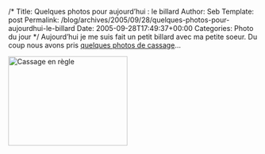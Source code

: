 /*
 Title: Quelques photos pour aujourd&rsquo;hui : le billard
 Author: Seb
 Template: post
 Permalink: /blog/archives/2005/09/28/quelques-photos-pour-aujourdhui-le-billard
 Date: 2005-09-28T17:49:37+00:00
 Categories: Photo du jour
*/
Aujourd&rsquo;hui je me suis fait un petit billard avec ma petite soeur. Du coup nous avons pris [quelques photos de cassage][1]&#8230;

[<img src="http://static.flickr.com/30/47468186_435ddd80d5_m.jpg" width="240" height="180" alt="Cassage en règle" />][1]

 [1]: http://www.flickr.com/photos/z720/sets/1034849/ "Lien vers le set sur Flickr"